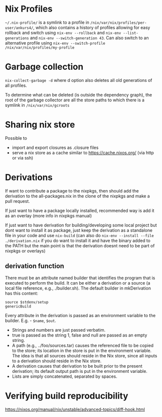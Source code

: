 # Nix Profiles

`~/.nix-profile/` is a symlink to a profile in `/nix/var/nix/profiles/per-user/ankurs4/`, which also contains a history of profiles allowing for easy rollback and switch using `nix-env --rollback` and `nix-env --list-generations` and `nix-env --switch-generation 43`. Can also switch to an alternative profile using `nix-env --switch-profile /nix/var/nix/profiles/my-profile`

# Garbage collection

`nix-collect-garbage -d` where d option also deletes all old generations of all profiles.

To determine what can be deleted (is outside the dependency graph), the root of the garbage collector are all the store paths to which there is a symlink in `/nix/var/nix/gcroots`

# Sharing nix store

Possible to 
- import and export closures as .closure files
- serve a nix store as a cache similar to https://cache.nixos.org/ (via http or via ssh)

# Derivations

If want to contribute a package to the nixpkgs, then should add the derivation to the all-packages.nix in the clone of the nixpkgs and make a pull request.

If just want to have a package locally installed, recommended way is add it as an overlay (more info in nixpkgs manual)

If just want to have derivation for building/developing some local project but dont want to install it as package, just keep the derivation as a standalone file in your code and use `nix-build` (can also do `nix-env --install --file ./derivation.nix` if you do want to install it and have the binary added to the PATH but the main point is that the derivation doesnt need to be part of nixpkgs or overlays)

## derivation function

There must be an attribute named builder that identifies the program that is executed to perform the build. It can be either a derivation or a source (a local file reference, e.g., ./builder.sh). The default builder in mkDerivation has this content:

```
source $stdenv/setup
genericBuild
```

Every attribute in the derivation is passed as an environment variable to the builder. E.g. - `$name`, `$out`.
 - Strings and numbers are just passed verbatim.
 - true is passed as the string 1, false and null are passed as an empty string.
 - A path (e.g., ../foo/sources.tar) causes the referenced file to be copied to the store; its location in the store is put in the environment variable. The idea is that all sources should reside in the Nix store, since all inputs to a derivation should reside in the Nix store.
 - A derivation causes that derivation to be built prior to the present derivation; its default output path is put in the environment variable.
 - Lists are simply concatenated, separated by spaces.

# Verifying build reproducibility

https://nixos.org/manual/nix/unstable/advanced-topics/diff-hook.html
